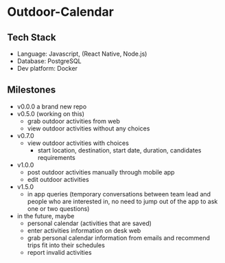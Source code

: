 # Outdoor-Calendar

## Tech Stack
- Language: Javascript, (React Native, Node.js)
- Database: PostgreSQL
- Dev platform: Docker

## Milestones
- v0.0.0 a brand new repo 
- v0.5.0 (working on this)
  - grab outdoor activities from web
  - view outdoor activities without any choices
- v0.7.0
  - view outdoor activities with choices
    - start location, destination, start date, duration, candidates requirements
- v1.0.0
  - post outdoor activities manually through mobile app
  - edit outdoor activities
- v1.5.0
  - in app queries (temporary conversations between team lead and people who are interested in, no need to jump out of the app to ask one or two questions)
- in the future, maybe
  - personal calendar (activities that are saved)
  - enter activities information on desk web
  - grab personal calendar information from emails and recommend trips fit into their schedules
  - report invalid activities
